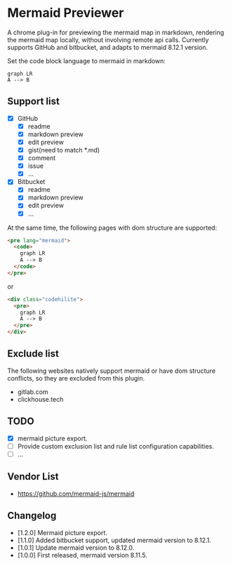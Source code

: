 # Mermaid Previewer

A chrome plug-in for previewing the mermaid map in markdown, rendering the mermaid map locally, without involving remote api calls.
Currently supports GitHub and bitbucket, and adapts to mermaid 8.12.1 version.

Set the code block language to mermaid in markdown:
```mermaid
graph LR
A --> B
```

## Support list

- [x] GitHub
  - [x] readme
  - [x] markdown preview
  - [x] edit preview
  - [x] gist(need to match *.md)
  - [x] comment
  - [x] issue
  - [x] ...
- [x] Bitbucket
  - [x] readme
  - [x] markdown preview
  - [x] edit preview
  - [x] ...

At the same time, the following pages with dom structure are supported:
```html
<pre lang="mermaid">
  <code>
    graph LR
    A --> B
  </code>
</pre>
```
or
```html
<div class="codehilite">
  <pre>
    graph LR
    A --> B
  </pre>
</div>
```

## Exclude list

The following websites natively support mermaid or have dom structure conflicts, so they are excluded from this plugin.
- gitlab.com
- clickhouse.tech

## TODO

- [X] mermaid picture export.
- [ ] Provide custom exclusion list and rule list configuration capabilities.
- [ ] ...

## Vendor List

- https://github.com/mermaid-js/mermaid

## Changelog
- [1.2.0]  Mermaid picture export.
- [1.1.0]  Added bitbucket support, updated mermaid version to 8.12.1.
- [1.0.1]  Update mermaid version to 8.12.0.
- [1.0.0]  First released, mermaid version 8.11.5.
